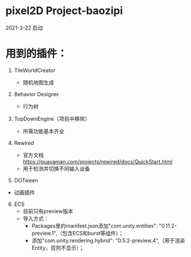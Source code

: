 # pixel2D Project-baozipi

2021-3-22 启动

# 用到的插件：
1. TileWorldCreator
   * 随机地图生成

2. Behavior Designer
   * 行为树

3. TopDownEngine（项目中移除）
    * 所需功能基本齐全


4. Rewired
   * 官方文档
https://guavaman.com/projects/rewired/docs/QuickStart.html
   * 用于检测并切换不同输入设备

5. DOTween
 * 动画插件


6. ECS
   * 目前只有preview版本
   * 导入方式：
     * Packages里的manifest.json添加"com.unity.entities": "0.11.2-preview.1",（包含ECS和burst等组件）；
     * 添加"com.unity.rendering.hybrid": "0.5.2-preview.4",（用于渲染Entity，否则不显示）；
